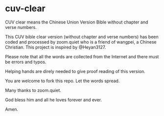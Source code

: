 # cuv-clear
CUV clear means the Chinese Union Version Bible without chapter and verse numbers.

This CUV bible clear version (without chapter and verse numbers) has been coded and processed by zoom.quiet who is a friend of wangpei, a Chinese Christian. This project is inspired by @Heyan3127. 

Please note that all the words are collected from the Internet and there must be errors and typos. 

Helping hands are direly needed to give proof reading of this version.

You are welcome to fork this repo. Let the words spread.

Many thanks to zoom.quiet.

God bless him and all he loves forever and ever.

Amen.

